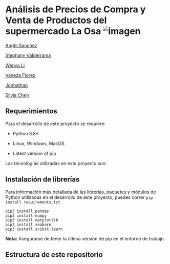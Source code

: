 # Análisis de Precios de Compra y Venta de Productos del supermercado La Osa ![imagen](https://user-images.githubusercontent.com/110174766/223457666-46088b39-76ce-4b7f-89a6-98bae834fe07.png)

[Anghi Sanchez](https://github.com/AnghiSanchez)

[Stephany Valderrama](https://github.com/stph89)  

[Wenya Li](https://github.com/wenlla) 

[Vaneza Florez](https://github.com/vanezafg)

[Jonnathan](https://github.com/JonDScode)


[Silvia Chen](https://github.com/vanezafg)




## Requerimientos

Para el desarrollo de este proyecto se requiere:

* Python 3.8+

* Linux, Windows, MacOS

* Latest version of pip
  
Las tecnologías utilizadas en este proyecto son:

## Instalación de librerías
  
Para información más detallada de las librerías, paquetes y módulos de Python utilizadas en el desarrollo de este proyecto, puedes correr `pip install requirements.txt`

```
pip3 install pandas
pip3 install numpy
pip3 install matplotlib
pip3 install seaborn
pip3 install scikit-learn
```
  **Nota:** Asegurarse de tener la última versión de pip en el entorno de trabajo.
  
  ## Estructura de este repositorio
